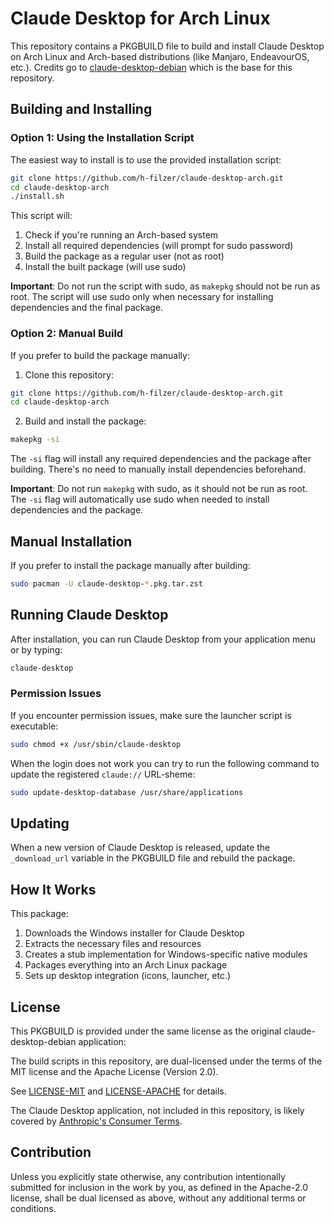 # Claude Desktop for Arch Linux

This repository contains a PKGBUILD file to build and install Claude Desktop on Arch Linux and Arch-based distributions (like Manjaro, EndeavourOS, etc.).
Credits go to [claude-desktop-debian](https://github.com/aaddrick/claude-desktop-debian) which is the base for this repository.

## Building and Installing

### Option 1: Using the Installation Script

The easiest way to install is to use the provided installation script:

```bash
git clone https://github.com/h-filzer/claude-desktop-arch.git
cd claude-desktop-arch
./install.sh
```

This script will:
1. Check if you're running an Arch-based system
2. Install all required dependencies (will prompt for sudo password)
3. Build the package as a regular user (not as root)
4. Install the built package (will use sudo)

**Important**: Do not run the script with sudo, as `makepkg` should not be run as root. The script will use sudo only when necessary for installing dependencies and the final package.

### Option 2: Manual Build

If you prefer to build the package manually:

1. Clone this repository:

```bash
git clone https://github.com/h-filzer/claude-desktop-arch.git
cd claude-desktop-arch
```

2. Build and install the package:

```bash
makepkg -si
```

The `-si` flag will install any required dependencies and the package after building. There's no need to manually install dependencies beforehand.

**Important**: Do not run `makepkg` with sudo, as it should not be run as root. The `-si` flag will automatically use sudo when needed to install dependencies and the package.

## Manual Installation

If you prefer to install the package manually after building:

```bash
sudo pacman -U claude-desktop-*.pkg.tar.zst
```

## Running Claude Desktop

After installation, you can run Claude Desktop from your application menu or by typing:

```bash
claude-desktop
```

### Permission Issues

If you encounter permission issues, make sure the launcher script is executable:

```bash
sudo chmod +x /usr/sbin/claude-desktop
```

When the login does not work you can try to run the following command to update the registered `claude://` URL-sheme:

```bash
sudo update-desktop-database /usr/share/applications

```

## Updating

When a new version of Claude Desktop is released, update the `_download_url` variable in the PKGBUILD file and rebuild the package.

## How It Works

This package:

1. Downloads the Windows installer for Claude Desktop
2. Extracts the necessary files and resources
3. Creates a stub implementation for Windows-specific native modules
4. Packages everything into an Arch Linux package
5. Sets up desktop integration (icons, launcher, etc.)

## License

This PKGBUILD is provided under the same license as the original claude-desktop-debian application:

The build scripts in this repository, are dual-licensed under the terms of the MIT license and the Apache License (Version 2.0).

See [LICENSE-MIT](LICENSE-MIT) and [LICENSE-APACHE](LICENSE-APACHE) for details.

The Claude Desktop application, not included in this repository, is likely covered by [Anthropic's Consumer Terms](https://www.anthropic.com/legal/consumer-terms).

## Contribution

Unless you explicitly state otherwise, any contribution intentionally submitted
for inclusion in the work by you, as defined in the Apache-2.0 license, shall be dual licensed as above, without any
additional terms or conditions.
